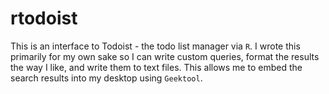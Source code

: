 # rtodoist

This is an interface to Todoist - the todo list manager via `R`. I wrote this primarily for my own sake so I can write custom queries, format the results the way I like, and write them to text files. This allows me to embed the search results into my desktop using `Geektool`.

